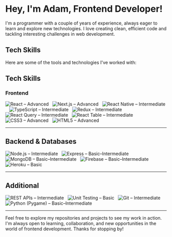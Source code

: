 # Hey, I'm Adam, Frontend Developer!

I'm a programmer with a couple of years of experience, always eager to learn and explore new technologies. I love creating clean, efficient code and tackling interesting challenges in web development.

## Tech Skills

Here are some of the tools and technologies I've worked with:

## Tech Skills

### Frontend

![React – Advanced](https://img.shields.io/badge/-React%20–%20Advanced-61DAFB?style=flat&logo=react&logoColor=white)&nbsp;&nbsp;
![Next.js – Advanced](https://img.shields.io/badge/-Next.js%20–%20Advanced-000000?style=flat&logo=nextdotjs&logoColor=white)&nbsp;&nbsp;
![React Native – Intermediate](https://img.shields.io/badge/-React%20Native%20–%20Intermediate-61DAFB?style=flat&logo=react&logoColor=white)&nbsp;&nbsp;
![TypeScript – Intermediate](https://img.shields.io/badge/-TypeScript%20–%20Intermediate-3178C6?style=flat&logo=typescript&logoColor=white)&nbsp;&nbsp;
![Redux – Intermediate](https://img.shields.io/badge/-Redux%20–%20Intermediate-764ABC?style=flat&logo=redux&logoColor=white)&nbsp;&nbsp;
![React Query – Intermediate](https://img.shields.io/badge/-React%20Query%20–%20Intermediate-FF4154?style=flat&logo=react-query&logoColor=white)&nbsp;&nbsp;
![React Table – Intermediate](https://img.shields.io/badge/-React%20Table%20–%20Intermediate-FF4154?style=flat&logo=react-query&logoColor=white)&nbsp;&nbsp;
![CSS3 – Advanced](https://img.shields.io/badge/-CSS3%20–%20Advanced-1572B6?style=flat&logo=css3&logoColor=white)&nbsp;&nbsp;
![HTML5 – Advanced](https://img.shields.io/badge/-HTML5%20–%20Advanced-E34F26?style=flat&logo=html5&logoColor=white)

---

## Backend & Databases

![Node.js – Intermediate](https://img.shields.io/badge/-Node.js%20–%20Intermediate-339933?style=flat&logo=node.js&logoColor=white)&nbsp;&nbsp;
![Express – Basic–Intermediate](https://img.shields.io/badge/-Express%20–%20Basic–Intermediate-000000?style=flat&logo=express&logoColor=white)&nbsp;&nbsp;
![MongoDB – Basic–Intermediate](https://img.shields.io/badge/-MongoDB%20–%20Basic–Intermediate-47A248?style=flat&logo=mongodb&logoColor=white)&nbsp;&nbsp;
![Firebase – Basic–Intermediate](https://img.shields.io/badge/-Firebase%20–%20Basic–Intermediate-FFCA28?style=flat&logo=firebase&logoColor=black)&nbsp;&nbsp;
![Heroku – Basic](https://img.shields.io/badge/-Heroku%20–%20Basic-430098?style=flat&logo=heroku&logoColor=white)

---

## Additional

![REST APIs – Intermediate](https://img.shields.io/badge/-REST%20APIs%20–%20Intermediate-02569B?style=flat&logo=postman&logoColor=white)&nbsp;&nbsp;
![Unit Testing – Basic](https://img.shields.io/badge/-Unit%20Testing%20–%20Basic-007ACC?style=flat&logo=visual-studio-code&logoColor=white)&nbsp;&nbsp;
![Git – Intermediate](https://img.shields.io/badge/-Git%20–%20Intermediate-F05032?style=flat&logo=git&logoColor=white)&nbsp;&nbsp;
![Python (Pygame) – Basic–Intermediate](https://img.shields.io/badge/-Python%20(Pygame)%20–%20Basic–Intermediate-3776AB?style=flat&logo=python&logoColor=white)


---

Feel free to explore my repositories and projects to see my work in action. I'm always open to learning, collaboration, and new opportunities in the world of frontend development. Thanks for stopping by!
